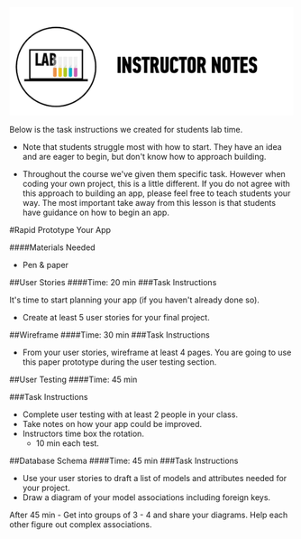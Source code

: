 ![Exercise - Instructor](../assets/ICL_icons/instr_lab.png)

Below is the task instructions we created for students lab time. 

*	Note that students struggle most with how to start. They have an idea and are eager to begin, but don't know how to approach building. 

*	Throughout the course we've given them specific task. However when coding your own project, this is a little different. If you do not agree with this approach to building an app, please feel free to teach students your way. The most important take away from this lesson is that students have guidance on how to begin an app.


#Rapid Prototype Your App

####Materials Needed

*	Pen & paper


##User Stories
####Time: 20 min
###Task Instructions

It's time to start planning your app (if you haven't already done so). 

*	Create at least 5 user stories for your final project. 


##Wireframe
####Time: 30 min
###Task Instructions

*	From your user stories, wireframe at least 4 pages. You are going to use this paper prototype during the user testing section.


##User Testing
####Time: 45 min

###Task Instructions
*	Complete user testing with at least 2 people in your class.
*	Take notes on how your app could be improved.
*	Instructors time box the rotation.
	*	10 min each test.	


##Database Schema
####Time: 45 min
###Task Instructions

*	Use your user stories to draft a list of models and attributes needed for your project.
*	Draw a diagram of your model associations including foreign keys. 

After 45 min - Get into groups of 3 - 4  and share your diagrams. Help each other figure out complex associations. 
